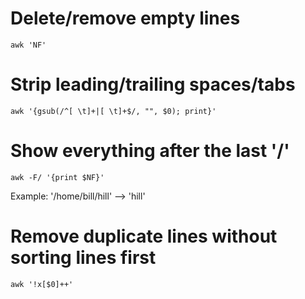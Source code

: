 # Delete/remove empty lines

    awk 'NF'

# Strip leading/trailing spaces/tabs

    awk '{gsub(/^[ \t]+|[ \t]+$/, "", $0); print}'

# Show everything after the last '/'

    awk -F/ '{print $NF}'

Example: '/home/bill/hill' --> 'hill'

# Remove duplicate lines without sorting lines first

    awk '!x[$0]++'
